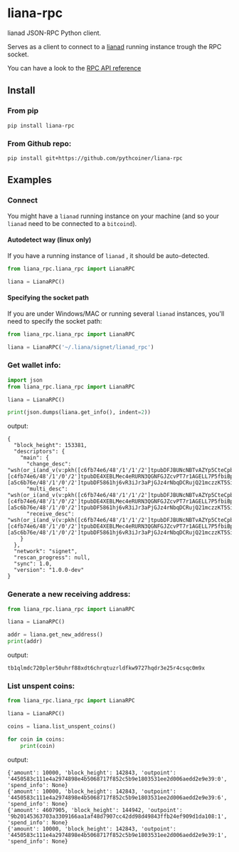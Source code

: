 # liana-rpc
lianad JSON-RPC Python client.

Serves as a client to connect to a [lianad](https://github.com/wizardsardine/liana) running instance trough the RPC socket.

You can have a look to the [RPC API reference](https://github.com/wizardsardine/liana/blob/master/doc/API.md)

## Install

### From pip
```shell
pip install liana-rpc
```

### From Github repo:
```shell
pip install git+https://github.com/pythcoiner/liana-rpc
```

## Examples

### Connect
You might have a `lianad` running instance on your machine (and so your `lianad` need to be connected to a `bitcoind`).

#### Autodetect way (linux only)
If you have a running instance of `lianad` , it should be auto-detected.

```python
from liana_rpc.liana_rpc import LianaRPC

liana = LianaRPC()
```

#### Specifying the socket path
If you are under Windows/MAC or running several `lianad` instances, you'll need to specify the socket path:

```python
from liana_rpc.liana_rpc import LianaRPC

liana = LianaRPC('~/.liana/signet/lianad_rpc')
```

### Get wallet info:
```python
import json
from liana_rpc.liana_rpc import LianaRPC

liana = LianaRPC()

print(json.dumps(liana.get_info(), indent=2))
```

output:

```
{
  "block_height": 153381,
  "descriptors": {
    "main": {
      "change_desc": "wsh(or_i(and_v(v:pkh([c6fb74e6/48'/1'/1'/2']tpubDFJBUNcNBTvAZYp5CteCpbCBfs8GhescLJPfTvcH7jugvFAffTr67BjvZ28g2fqt2bkHYTNTwaC95hx6byTFi8kVQa/1/*),older(20)),or_d(multi(2,[c4fb74e6/48'/1'/0'/2']tpubDE4XEBLMec4eRURN3QGNFGJZcvPT7r1AGELL7P5fbiBp2txJCRfAmNHnjCF1YZsbzkQYZKVpTvRGWLbwYGgFHp6Sb8atSWKyzKsv4dUp1vY/1/*,[a5c6b76e/48'/1'/0'/2']tpubDF5861hj6vR3iJr3aPjGJz4rNbqDCRujQ21mczzKT5SiedaQqNVgHC8HT9ceyxvMFRoPMx4P6HAcL3NZrUPhRUbwCyj3TKSa64bAfnE3sLh/1/*),and_v(v:pkh([a5c6b76e/48'/1'/1'/2']tpubDFhfKfRZcoXt9uMAWCEmtbv5sFaZ3o9bUyQ74Gj1UxxS5MHENpBhMXmc6gfkMXoJnDTfso1Gzyb2DpwpPVeJsgGee1qXAAQ1AhBNqFG6Mwt/1/*),older(10)))))#y4kctn23",
      "multi_desc": "wsh(or_i(and_v(v:pkh([c6fb74e6/48'/1'/1'/2']tpubDFJBUNcNBTvAZYp5CteCpbCBfs8GhescLJPfTvcH7jugvFAffTr67BjvZ28g2fqt2bkHYTNTwaC95hx6byTFi8kVQa/<0;1>/*),older(20)),or_d(multi(2,[c4fb74e6/48'/1'/0'/2']tpubDE4XEBLMec4eRURN3QGNFGJZcvPT7r1AGELL7P5fbiBp2txJCRfAmNHnjCF1YZsbzkQYZKVpTvRGWLbwYGgFHp6Sb8atSWKyzKsv4dUp1vY/<0;1>/*,[a5c6b76e/48'/1'/0'/2']tpubDF5861hj6vR3iJr3aPjGJz4rNbqDCRujQ21mczzKT5SiedaQqNVgHC8HT9ceyxvMFRoPMx4P6HAcL3NZrUPhRUbwCyj3TKSa64bAfnE3sLh/<0;1>/*),and_v(v:pkh([a5c6b76e/48'/1'/1'/2']tpubDFhfKfRZcoXt9uMAWCEmtbv5sFaZ3o9bUyQ74Gj1UxxS5MHENpBhMXmc6gfkMXoJnDTfso1Gzyb2DpwpPVeJsgGee1qXAAQ1AhBNqFG6Mwt/<0;1>/*),older(10)))))#t4nta0mn",
      "receive_desc": "wsh(or_i(and_v(v:pkh([c6fb74e6/48'/1'/1'/2']tpubDFJBUNcNBTvAZYp5CteCpbCBfs8GhescLJPfTvcH7jugvFAffTr67BjvZ28g2fqt2bkHYTNTwaC95hx6byTFi8kVQa/0/*),older(20)),or_d(multi(2,[c4fb74e6/48'/1'/0'/2']tpubDE4XEBLMec4eRURN3QGNFGJZcvPT7r1AGELL7P5fbiBp2txJCRfAmNHnjCF1YZsbzkQYZKVpTvRGWLbwYGgFHp6Sb8atSWKyzKsv4dUp1vY/0/*,[a5c6b76e/48'/1'/0'/2']tpubDF5861hj6vR3iJr3aPjGJz4rNbqDCRujQ21mczzKT5SiedaQqNVgHC8HT9ceyxvMFRoPMx4P6HAcL3NZrUPhRUbwCyj3TKSa64bAfnE3sLh/0/*),and_v(v:pkh([a5c6b76e/48'/1'/1'/2']tpubDFhfKfRZcoXt9uMAWCEmtbv5sFaZ3o9bUyQ74Gj1UxxS5MHENpBhMXmc6gfkMXoJnDTfso1Gzyb2DpwpPVeJsgGee1qXAAQ1AhBNqFG6Mwt/0/*),older(10)))))#kn6q4tpu"
    }
  },
  "network": "signet",
  "rescan_progress": null,
  "sync": 1.0,
  "version": "1.0.0-dev"
}
```

### Generate a new receiving address:
```python
from liana_rpc.liana_rpc import LianaRPC

liana = LianaRPC()

addr = liana.get_new_address()
print(addr)
```
output:


```
tb1qlmdc720pler50uhrf88xdt6chrqtuzrldfkw9727hqdr3e25r4csqc0m9x
```

### List unspent coins:
```python
from liana_rpc.liana_rpc import LianaRPC

liana = LianaRPC()

coins = liana.list_unspent_coins()

for coin in coins:
    print(coin)
```
output:


```
{'amount': 10000, 'block_height': 142843, 'outpoint': '4450583c111e4a2974898e4b5068717f852c5b9e1803531ee2d006aedd2e9e39:0', 'spend_info': None}
{'amount': 10000, 'block_height': 142843, 'outpoint': '4450583c111e4a2974898e4b5068717f852c5b9e1803531ee2d006aedd2e9e39:6', 'spend_info': None}
{'amount': 4607905, 'block_height': 144942, 'outpoint': '9b20145363703a3309166aa1af48d7907cc42dd98d49843ffb24ef909d1da108:1', 'spend_info': None}
{'amount': 10000, 'block_height': 142843, 'outpoint': '4450583c111e4a2974898e4b5068717f852c5b9e1803531ee2d006aedd2e9e39:1', 'spend_info': None}

```


